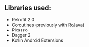 

## Libraries used:
- Retrofit 2.0
- Coroutines (previously with RxJava)
- Picasso
- Dagger 2
- Kotlin Android Extensions
